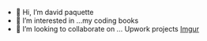- 👋 Hi, I’m david paquette
- 👀 I’m interested in ...my coding books
- 💞️ I’m looking to collaborate on ... Upwork projects
[Imgur](https://i.imgur.com/yBF5r79.jpg)

<!---
DaveP80/DaveP80 is a ✨ special ✨ repository because its `README.md` (this file) appears on your GitHub profile.
You can click the Preview link to take a look at your changes.
--->
